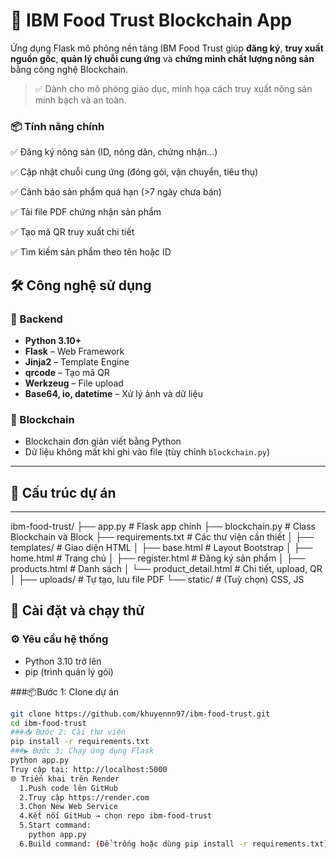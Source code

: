 # 🌾 IBM Food Trust Blockchain App

Ứng dụng Flask mô phỏng nền tảng IBM Food Trust giúp **đăng ký**, **truy xuất nguồn gốc**, **quản lý chuỗi cung ứng** và **chứng minh chất lượng nông sản** bằng công nghệ Blockchain.

> ✅ Dành cho mô phỏng giáo dục, minh họa cách truy xuất nông sản minh bạch và an toàn.
### 📦 Tính năng chính
✅ Đăng ký nông sản (ID, nông dân, chứng nhận…)

✅ Cập nhật chuỗi cung ứng (đóng gói, vận chuyển, tiêu thụ)

✅ Cảnh báo sản phẩm quá hạn (>7 ngày chưa bán)

✅ Tải file PDF chứng nhận sản phẩm

✅ Tạo mã QR truy xuất chi tiết

✅ Tìm kiếm sản phẩm theo tên hoặc ID

## 🛠️ Công nghệ sử dụng

### 🔗 Backend
- **Python 3.10+**
- **Flask** – Web Framework
- **Jinja2** – Template Engine
- **qrcode** – Tạo mã QR
- **Werkzeug** – File upload
- **Base64, io, datetime** – Xử lý ảnh và dữ liệu

### 💾 Blockchain
- Blockchain đơn giản viết bằng Python
- Dữ liệu không mất khi ghi vào file (tùy chỉnh `blockchain.py`)

---

## 📁 Cấu trúc dự án

---
ibm-food-trust/
├── app.py # Flask app chính
├── blockchain.py # Class Blockchain và Block
├── requirements.txt # Các thư viện cần thiết
│
├── templates/ # Giao diện HTML
│ ├── base.html # Layout Bootstrap
│ ├── home.html # Trang chủ
│ ├── register.html # Đăng ký sản phẩm
│ ├── products.html # Danh sách
│ └── product_detail.html # Chi tiết, upload, QR
│
├── uploads/ # Tự tạo, lưu file PDF
└── static/ # (Tuỳ chọn) CSS, JS

## 🚀 Cài đặt và chạy thử

### ⚙️ Yêu cầu hệ thống
- Python 3.10 trở lên
- pip (trình quản lý gói)
  
###📦Bước 1: Clone dự án
```bash
git clone https://github.com/khuyennn97/ibm-food-trust.git
cd ibm-food-trust
###📥 Bước 2: Cài thư viện
pip install -r requirements.txt
###▶️ Bước 3: Chạy ứng dụng Flask
python app.py
Truy cập tại: http://localhost:5000
🌐 Triển khai trên Render
  1.Push code lên GitHub
  2.Truy cập https://render.com
  3.Chọn New Web Service
  4.Kết nối GitHub → chọn repo ibm-food-trust
  5.Start command:
    python app.py
  6.Build command: (Để trống hoặc dùng pip install -r requirements.txt)
